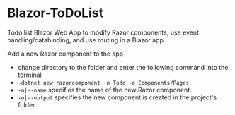# Blazor-ToDoList
Todo list Blazor Web App to modify Razor components, use event handling/databinding, and use routing in a Blazor app.

Add a new Razor component to the app
<ul>
  <li>change directory to the folder and enter the following command into the terminal</li>
  <li><code>~dotnet new razorcomponent -n Todo -o Components/Pages</code></li>
  <li><code>-n|--name</code> specifies the name of the new Razor component.</li>
  <li><code>-o|--output</code> specifies the new component is created in the project's folder.</li>
<ul>

